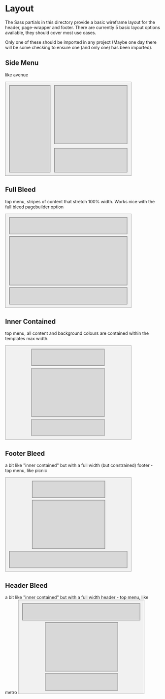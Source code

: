 # Layout

The Sass partials in this directory provide a basic wireframe layout for the header, page-wrapper and footer.
There are currently 5 basic layout options available, they should cover most use cases.

Only one of these should be imported in any project (Maybe one day there will be some checking to ensure one (and only one) has been imported).

## Side Menu
like avenue

![](thumbs/side-menu.svg)

## Full Bleed
top menu, stripes of content that stretch 100% width. Works nice with the full bleed pagebuilder option

![](thumbs/full-bleed.svg)

## Inner Contained
top menu, all content and background colours are contained within the templates max width.

![](thumbs/inner-contained.svg)

## Footer Bleed
a bit like "inner contained" but with a full width (but constrained) footer - top menu, like picnic

![](thumbs/footer-bleed.svg)

## Header Bleed
a bit like "inner contained" but with a full width header - top menu, like metro
![](thumbs/header-bleed.svg)
